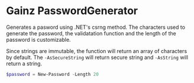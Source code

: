 # Gainz PasswordGenerator

Generates a pasword using .NET's csrng method. The characters used to generate the password, the validatation function and the
length of the password is customizable.

Since strings are immutable, the function will return an array of characters by default. The `-AsSecureString` will return secure
string and `-AsString` will return a string.

```powershell
$password = New-Password -Length 20
```